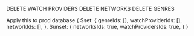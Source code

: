DELETE WATCH PROVIDERS
DELETE NETWORKS
DELETE GENRES

Apply this to prod database
{
$set: {
genreIds: [],
watchProviderIds: [],
networkIds: [],
},
$unset: {
networksIds: true,
watchProvidersIds: true,
}
}
